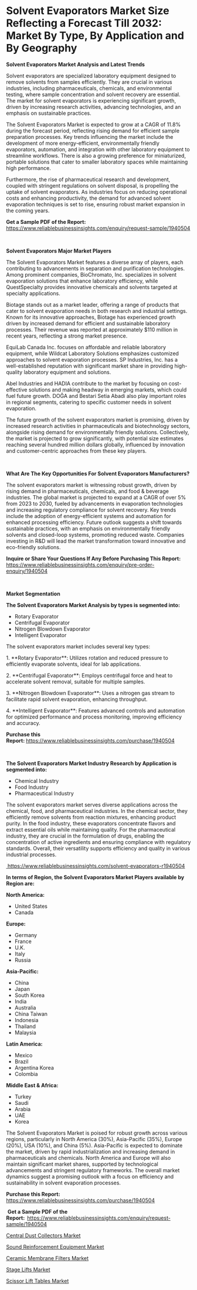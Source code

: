 <p><h1>Solvent Evaporators Market Size Reflecting a Forecast Till 2032: Market By Type, By Application and By Geography</h1></p><p><strong>Solvent Evaporators Market Analysis and Latest Trends</strong></p>
<p><p>Solvent evaporators are specialized laboratory equipment designed to remove solvents from samples efficiently. They are crucial in various industries, including pharmaceuticals, chemicals, and environmental testing, where sample concentration and solvent recovery are essential. The market for solvent evaporators is experiencing significant growth, driven by increasing research activities, advancing technologies, and an emphasis on sustainable practices. </p><p>The Solvent Evaporators Market is expected to grow at a CAGR of 11.8% during the forecast period, reflecting rising demand for efficient sample preparation processes. Key trends influencing the market include the development of more energy-efficient, environmentally friendly evaporators, automation, and integration with other laboratory equipment to streamline workflows. There is also a growing preference for miniaturized, portable solutions that cater to smaller laboratory spaces while maintaining high performance.</p><p>Furthermore, the rise of pharmaceutical research and development, coupled with stringent regulations on solvent disposal, is propelling the uptake of solvent evaporators. As industries focus on reducing operational costs and enhancing productivity, the demand for advanced solvent evaporation techniques is set to rise, ensuring robust market expansion in the coming years.</p></p>
<p><strong>Get a Sample PDF of the Report:&nbsp;</strong> <a href="https://www.reliablebusinessinsights.com/enquiry/request-sample/1940504?utm_campaign=100&utm_medium=2&utm_source=Github&utm_content=ia&utm_term=21022025&utm_id=solvent-evaporators">https://www.reliablebusinessinsights.com/enquiry/request-sample/1940504</a></p>
<p>&nbsp;</p>
<p><strong>Solvent Evaporators Major Market Players</strong></p>
<p><p>The Solvent Evaporators Market features a diverse array of players, each contributing to advancements in separation and purification technologies. Among prominent companies, BioChromato, Inc. specializes in solvent evaporation solutions that enhance laboratory efficiency, while QuestSpecialty provides innovative chemicals and solvents targeted at specialty applications.</p><p>Biotage stands out as a market leader, offering a range of products that cater to solvent evaporation needs in both research and industrial settings. Known for its innovative approaches, Biotage has experienced growth driven by increased demand for efficient and sustainable laboratory processes. Their revenue was reported at approximately $110 million in recent years, reflecting a strong market presence.</p><p>EquiLab Canada Inc. focuses on affordable and reliable laboratory equipment, while Wildcat Laboratory Solutions emphasizes customized approaches to solvent evaporation processes. SP Industries, Inc. has a well-established reputation with significant market share in providing high-quality laboratory equipment and solutions.</p><p>Abel Industries and HADIA contribute to the market by focusing on cost-effective solutions and making headway in emerging markets, which could fuel future growth. DOĞA and Bestari Setia Abadi also play important roles in regional segments, catering to specific customer needs in solvent evaporation.</p><p>The future growth of the solvent evaporators market is promising, driven by increased research activities in pharmaceuticals and biotechnology sectors, alongside rising demand for environmentally friendly solutions. Collectively, the market is projected to grow significantly, with potential size estimates reaching several hundred million dollars globally, influenced by innovation and customer-centric approaches from these key players.</p></p>
<p>&nbsp;</p>
<p><strong>What Are The Key Opportunities For Solvent Evaporators Manufacturers?</strong></p>
<p><p>The solvent evaporators market is witnessing robust growth, driven by rising demand in pharmaceuticals, chemicals, and food & beverage industries. The global market is projected to expand at a CAGR of over 5% from 2023 to 2030, fueled by advancements in evaporation technologies and increasing regulatory compliance for solvent recovery. Key trends include the adoption of energy-efficient systems and automation for enhanced processing efficiency. Future outlook suggests a shift towards sustainable practices, with an emphasis on environmentally friendly solvents and closed-loop systems, promoting reduced waste. Companies investing in R&D will lead the market transformation toward innovative and eco-friendly solutions.</p></p>
<p><strong>Inquire or Share Your Questions If Any Before Purchasing This Report:</strong> <a href="https://www.reliablebusinessinsights.com/enquiry/pre-order-enquiry/1940504?utm_campaign=100&utm_medium=2&utm_source=Github&utm_content=ia&utm_term=21022025&utm_id=solvent-evaporators">https://www.reliablebusinessinsights.com/enquiry/pre-order-enquiry/1940504</a></p>
<p>&nbsp;</p>
<p><strong>Market Segmentation</strong></p>
<p><strong>The Solvent Evaporators Market Analysis by types is segmented into:</strong></p>
<p><ul><li>Rotary Evaporator</li><li>Centrifugal Evaporator</li><li>Nitrogen Blowdown Evaporator</li><li>Intelligent Evaporator</li></ul></p>
<p><p>The solvent evaporators market includes several key types: </p><p>1. **Rotary Evaporator**: Utilizes rotation and reduced pressure to efficiently evaporate solvents, ideal for lab applications.</p><p>2. **Centrifugal Evaporator**: Employs centrifugal force and heat to accelerate solvent removal, suitable for multiple samples.</p><p>3. **Nitrogen Blowdown Evaporator**: Uses a nitrogen gas stream to facilitate rapid solvent evaporation, enhancing throughput.</p><p>4. **Intelligent Evaporator**: Features advanced controls and automation for optimized performance and process monitoring, improving efficiency and accuracy.</p></p>
<p><strong>Purchase this Report:&nbsp;</strong><a href="https://www.reliablebusinessinsights.com/purchase/1940504?utm_campaign=100&utm_medium=2&utm_source=Github&utm_content=ia&utm_term=21022025&utm_id=solvent-evaporators">https://www.reliablebusinessinsights.com/purchase/1940504</a></p>
<p>&nbsp;</p>
<p><strong>The Solvent Evaporators Market Industry Research by Application is segmented into:</strong></p>
<p><ul><li>Chemical Industry</li><li>Food Industry</li><li>Pharmaceutical Industry</li></ul></p>
<p><p>The solvent evaporators market serves diverse applications across the chemical, food, and pharmaceutical industries. In the chemical sector, they efficiently remove solvents from reaction mixtures, enhancing product purity. In the food industry, these evaporators concentrate flavors and extract essential oils while maintaining quality. For the pharmaceutical industry, they are crucial in the formulation of drugs, enabling the concentration of active ingredients and ensuring compliance with regulatory standards. Overall, their versatility supports efficiency and quality in various industrial processes.</p></p>
<p><a href="https://www.reliablebusinessinsights.com/solvent-evaporators-r1940504?utm_campaign=100&utm_medium=2&utm_source=Github&utm_content=ia&utm_term=21022025&utm_id=solvent-evaporators">&nbsp;https://www.reliablebusinessinsights.com/solvent-evaporators-r1940504</a></p>
<p><strong>In terms of Region, the Solvent Evaporators Market Players available by Region are:</strong></p>
<p>
    <p> <strong> North America: </strong>
        <ul>
            <li>United States</li>
            <li>Canada</li>
        </ul>
        </p> 
    <p> <strong> Europe: </strong>
        <ul>
            <li>Germany</li>
            <li>France</li>
            <li>U.K.</li>
            <li>Italy</li>
            <li>Russia</li>
        </ul>
        </p> 
    <p> <strong> Asia-Pacific: </strong>
        <ul>
            <li>China</li>
            <li>Japan</li>
            <li>South Korea</li>
            <li>India</li>
            <li>Australia</li>
            <li>China Taiwan</li>
            <li>Indonesia</li>
            <li>Thailand</li>
            <li>Malaysia</li>
        </ul>
        </p> 
    <p> <strong> Latin America: </strong>
        <ul>
            <li>Mexico</li>
            <li>Brazil</li>
            <li>Argentina Korea</li>
            <li>Colombia</li>
        </ul>
        </p> 
    <p> <strong> Middle East & Africa: </strong>
        <ul>
            <li>Turkey</li>
            <li>Saudi</li>
            <li>Arabia</li>
            <li>UAE</li>
            <li>Korea</li>
        </ul>
    </p>
    </p>
<p><p>The Solvent Evaporators Market is poised for robust growth across various regions, particularly in North America (30%), Asia-Pacific (35%), Europe (20%), USA (10%), and China (5%). Asia-Pacific is expected to dominate the market, driven by rapid industrialization and increasing demand in pharmaceuticals and chemicals. North America and Europe will also maintain significant market shares, supported by technological advancements and stringent regulatory frameworks. The overall market dynamics suggest a promising outlook with a focus on efficiency and sustainability in solvent evaporation processes.</p></p>
<p><strong>Purchase this Report: </strong><a href="https://www.reliablebusinessinsights.com/purchase/1940504?utm_campaign=100&utm_medium=2&utm_source=Github&utm_content=ia&utm_term=21022025&utm_id=solvent-evaporators">https://www.reliablebusinessinsights.com/purchase/1940504</a></p>
<p>&nbsp;<strong>Get a Sample PDF of the Report:&nbsp;&nbsp;</strong><a href="https://www.reliablebusinessinsights.com/enquiry/request-sample/1940504?utm_campaign=100&utm_medium=2&utm_source=Github&utm_content=ia&utm_term=21022025&utm_id=solvent-evaporators">https://www.reliablebusinessinsights.com/enquiry/request-sample/1940504</a></p>
<p><strong></strong></p>
<p><p><a href="https://github.com/sderolza/Market-Research-Report-List-1/blob/main/central-dust-collectors-market.md?utm_campaign=100&utm_medium=2&utm_source=Github&utm_content=ia&utm_term=21022025&utm_id=solvent-evaporators">Central Dust Collectors Market</a></p><p><a href="https://github.com/daphnyvashdi/Market-Research-Report-List-1/blob/main/sound-reinforcement-equipment-market.md?utm_campaign=100&utm_medium=2&utm_source=Github&utm_content=ia&utm_term=21022025&utm_id=solvent-evaporators">Sound Reinforcement Equipment Market</a></p><p><a href="https://github.com/ijffseandy/Market-Research-Report-List-1/blob/main/ceramic-membrane-filters-market.md?utm_campaign=100&utm_medium=2&utm_source=Github&utm_content=ia&utm_term=21022025&utm_id=solvent-evaporators">Ceramic Membrane Filters Market</a></p><p><a href="https://github.com/mupumafrhad/Market-Research-Report-List-1/blob/main/stage-lifts-market.md?utm_campaign=100&utm_medium=2&utm_source=Github&utm_content=ia&utm_term=21022025&utm_id=solvent-evaporators">Stage Lifts Market</a></p><p><a href="https://github.com/cornuznwazue/Market-Research-Report-List-1/blob/main/scissor-lift-tables-market.md?utm_campaign=100&utm_medium=2&utm_source=Github&utm_content=ia&utm_term=21022025&utm_id=solvent-evaporators">Scissor Lift Tables Market</a></p></p>